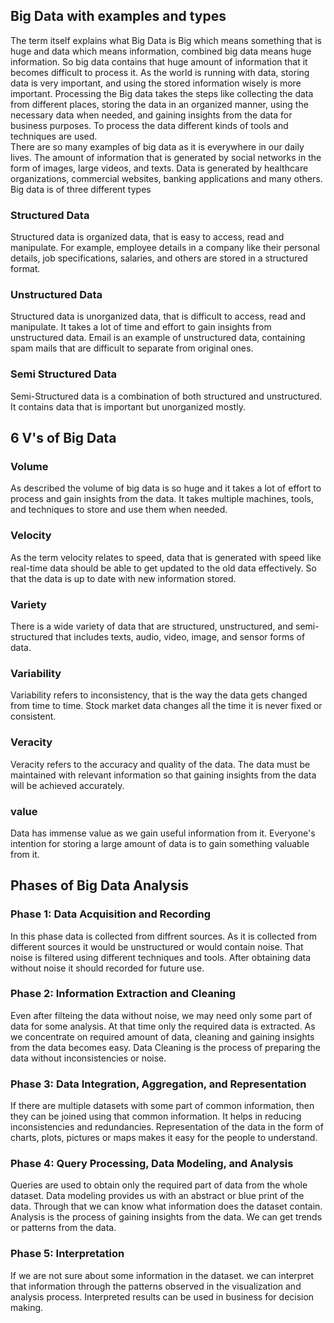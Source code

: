 ## Big Data with examples and types
The term itself explains what Big Data is Big which means something that is huge and data which means information, combined big data means huge information. So big data contains that huge amount of information that it becomes difficult to process it. As the world is running with data, storing data is very important, and using the stored information wisely is more important. Processing the Big data takes the steps like collecting the data from different places, storing the data in an organized manner, using the necessary data when needed, and gaining insights from the data for business purposes. To process the data different kinds of tools and techniques are used.  
There are so many examples of big data as it is everywhere in our daily lives. The amount of information that is generated by social networks in the form of images, large videos, and texts. Data is generated by healthcare organizations, commercial websites, banking applications and many others.
Big data is of three different types
### Structured Data
Structured data is organized data, that is easy to access, read and manipulate. For example, employee details in a company like their personal details, job specifications, salaries, and others are stored in a structured format.
### Unstructured Data
Structured data is unorganized data, that is difficult to access, read and manipulate. It takes a lot of time and effort to gain insights from unstructured data. Email is an example of unstructured data, containing spam mails that are difficult to separate from original ones.
### Semi Structured Data
Semi-Structured data is a combination of both structured and unstructured. It contains data that is important but unorganized mostly.
## 6 V's of Big Data
### Volume
As described the volume of big data is so huge and it takes a lot of effort to process and gain insights from the data. It takes multiple machines, tools, and techniques to store and use them when needed.
### Velocity
As the term velocity relates to speed, data that is generated with speed like real-time data should be able to get updated to the old data effectively. So that the data is up to date with new information stored.
### Variety
There is a wide variety of data that are structured, unstructured, and semi-structured that includes texts, audio, video, image, and sensor forms of data.
### Variability
Variability refers to inconsistency, that is the way the data gets changed from time to time. Stock market data changes all the time it is never fixed or consistent.
### Veracity
Veracity refers to the accuracy and quality of the data. The data must be maintained with relevant information so that gaining insights from the data will be achieved accurately.
### value
Data has immense value as we gain useful information from it. Everyone's intention for storing a large amount of data is to gain something valuable from it. 
## Phases of Big Data Analysis
### Phase 1: Data Acquisition and Recording
In this phase data is collected from diffrent sources. As it is collected from different sources it would be unstructured or would contain noise. That noise is filtered using different techniques and tools. After obtaining data without noise it should recorded for future use.
### Phase 2: Information Extraction and Cleaning
Even after filteing the data without noise, we may need only some part of data for some analysis. At that time only the required data is extracted. As we concentrate on required amount of data, cleaning and gaining insights from the data becomes easy. Data Cleaning is the process of preparing the data without inconsistencies or noise.
### Phase 3: Data Integration, Aggregation, and Representation
If there are multiple datasets with some part of common information, then they can be joined using that common information. It helps in reducing inconsistencies and redundancies. Representation of the data in the form of charts, plots, pictures or maps makes it easy for the people to understand.
### Phase 4: Query Processing, Data Modeling, and Analysis
Queries are used to obtain only the required part of data from the whole dataset. Data modeling provides us with an abstract or blue print of the data. Through that we can know what information does the dataset contain. Analysis is the process of gaining insights from the data. We can get trends or patterns from the data.
### Phase 5: Interpretation
If we are not sure about some information in the dataset. we can interpret that information through the patterns observed in the visualization and analysis process. Interpreted results can be used in business for decision making.
